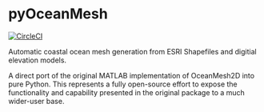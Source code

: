 # pyOceanMesh

[![CircleCI](https://circleci.com/gh/circleci/circleci-docs.svg?style=svg)](https://circleci.com/gh/CHLNDDEV/pyOceanMesh)



Automatic coastal ocean mesh generation from ESRI Shapefiles and digitial elevation models. 

A direct port of the original MATLAB implementation of OceanMesh2D into pure Python. This represents a fully open-source effort to expose the functionality and capability presented in the original package to a much wider-user base.
